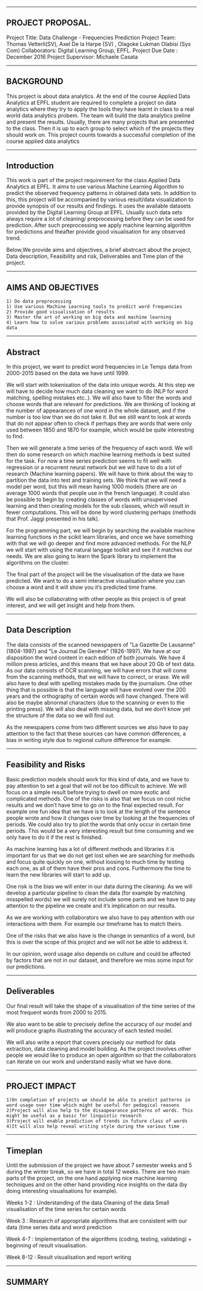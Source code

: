 
---------------------------------------------------------------------------------------------------------------------------
PROJECT PROPOSAL.
---------------------------------------------------------------------------------------------------------------------------

Project Title: 		Data Challenge - Frequencies Prediction
Project Team: 		Thomas Vetterli(SV), Axel De la Harpe (SV) , Olagoke Lukman Olabisi (Sys Com)
Collaborators: 		Digital  Learning Group, EPFL.
Project Due  Date :	  December 2016
Project Supervisor:	Michaele Casata


---------------------------------------------------------------------------------------------------------------------------
BACKGROUND
-----------------------------------------------------------------------------------------------------------------------------
This project is about data analytics. At the end of the course Applied Data Analytics at EPFL student are required to complete a project on data analytics where they try to apply the tools they have learnt in class to a real world data analytics probem. The team will build the data analytics pieline and present the results. Usually, there are many projects that are presented to the class. Then it is up to each group to select which of the projects they should work on.
This project counts towards a successful completion of the course applied data analytics

---------------------------------------------------------------------------------------------------------------------------
Introduction
-----------------------------------------------------------------------------------------------------------------------------
This work is part of the project requirement for the class Applied Data Analytics at EPFL. It aims to use various Machine Learning Algorithm to predict the observed  frequency patterns in obtained data sets. In addition to this, this project will be accompanied by various result/data visualization  to provide synopsis of our results and findings.
It uses the available datasets provided by the Digital Learning Group at  EPFL. Usually such data sets always require a lot of cleaning/ preprocessing before they can be used for prediction. After such preprocessing we apply machine learning algorithm for predictions and theafter provide good visualisation for any observed trend.

Below,We provide aims and objectives, a brief abstrcact about the project, Data description, Feasibility and risk, Deliverables and Time plan of the project. 

---------------------------------------------------------------------------------------------------------------------------
AIMS AND OBJECTIVES
-----------------------------------------------------------------------------------------------------------------------------

	1) Do data preprocessing
	1) Use various Machine Learning tools to predict word frequencies
	2) Provide good visualisation of results
	3) Master the art of working on big data and machine learning
	4) Learn how to solve various problems associated with working on big data

---------------------------------------------------------------------------------------------------------------------------
Abstract
-----------------------------------------------------------------------------------------------------------------------------

In this project, we want to predict word frequencies in Le Temps data from 2000-2015 based on the data we have until 1999. 

We will start with tokenisation of the data into unique words. At this step we will have to decide how much data cleaning we want to do (NLP for word matching, spelling mistakes etc..). We will also have to filter the words and choose words that are relevant for predictions. We are thinking of looking at the number of appearances of one word in the whole dataset, and if the number is too low than we do not take it. But we still want to look at words that do not appear often to check if perhaps they are words that were only used between 1850 and 1870 for example, which would be quite interesting to find.

Then we will generate a time series of the frequency of each word. We will then do some research on which machine learning methods is best suited for the task. For now a time series prediction seems to fit well with regression or a recurrent neural network but we will have to do a lot of research (Machine learning papers). We will have to think about the way to partition the data into test and training sets. We think that we will need a model per word, but this will mean having 1000 models (there are on average 1000 words that people use in the french language). It could also be possible to begin by creating classes of words with unsupervised learning and then creating models for the sub classes, which will result in fewer computations. This will be done by word clustering perhaps (methods that Prof. Jaggi presented in his talk).

For the programming part, we will begin by searching the available machine learning functions in the scikit learn libraries, and once we have something with that we will go deeper and find more advanced methods. For the NLP we will start with using the natural langage toolkit and see if it matches our needs. We are also going to learn the Spark library to implement the algorithms on the cluster.

The final part of the project will be the visualisation of the data we have predicted. We want to do a semi interactive visualisation where you can choose a word and it will show you it’s predicted time frame.

We will also be collaborating with other people as this project is of great interest, and we will get insight and help from them. 

-----------------------------------------------------------------------------------------------------------------------------
Data Description
-----------------------------------------------------------------------------------------------------------------------------

The data consists of the scanned newspapers of "La Gazette De Lausanne" (1804-1997) and "Le Journal De Genève" (1826-1997). We have at our disposition the word content in each edition of both journals. We have 4 million press articles, and this means that we have about 20 Gb of text data. As our data consists of OCR scanning, we will have errors that will come from the scanning methods, that we will have to correct, or erase. We will also have to deal with spelling mistakes made by the journalism. One other thing that is possible is that the language will have evolved over the 200 years and the orthography of certain words will have changed. There will also be maybe abnormal characters (due to the scanning or even to the printing press). We will also deal with missing data, but we don’t know yet the structure of the data so we will find out.

As the newspapers come from two different sources we also have to pay attention to the fact that these sources can have common differences, a bias in writing style due to regional culture difference for example.

-----------------------------------------------------------------------------------------------------------------------------
Feasibility and Risks
-----------------------------------------------------------------------------------------------------------------------------

Basic prediction models should work for this kind of data, and we have to pay attention to set a goal that will not be too difficult to achieve. We will focus on a simple result before trying to dwell on more exotic and complicated methods. One of the risks is also that we focus on cool niche results and we don’t have time to go on to the final expected result. For example one fun idea that we have is to look at the length of the sentence people wrote and how it changes over time by looking at the frequencies of periods. We could also try to plot the words that only occur in certain time periods. This would be a very interesting result but time consuming and we only have to do it if the rest is finished.

As machine learning has a lot of different methods and libraries it is important for us that we do not get lost when we are searching for methods and focus quite quickly on one, without loosing to much time by testing each one, as all of them have their pros and cons. Furthermore the time to learn the new libraries will start to add up.

One risk is the bias we will enter in our data during the cleaning. As we will develop a particular pipeline to clean the data (for example by matching misspelled words) we will surely not include some parts and we have to pay attention to the pipeline we create and it’s implication on our results.

As we are working with collaborators we also have to pay attention with our interactions with them. For example our timeframe has to match theirs.

One of the risks that we also have is the change in semantics of a word, but this is over the scope of this project and we will not be able to address it.

In our opinion, word usage also depends on culture and could be affected by factors that are not in our dataset, and therefore we miss some input for our predictions.

-----------------------------------------------------------------------------------------------------------------------------
Deliverables
-----------------------------------------------------------------------------------------------------------------------------

Our final result will take the shape of a visualisation of the time series of the most frequent words from 2000 to 2015.

We also want to be able to precisely define the accuracy of our model and will produce graphs illustrating the accuracy of each tested model.

We will also write a report that covers precisely our method for data extraction, data cleaning and model building. As the project involves other people we would like to produce an open algorithm so that the collaborators can iterate on our work and understand easily what we have done.

---------------------------------------------------------------------------------------------------------------------------
PROJECT IMPACT
---------------------------------------------------------------------------------------------------------------------------

	1)On completion of projects we should be able to predict patterns in word usage over time which might be useful for pedogical reasons
	2)Project will also help to the disaapearance patterns of words. This might be useful as a basic for linguistic research
	3)Project will enable prediction of trends in future class of words
	4)It will also help reveal writing style during the various time .
-----------------------------------------------------------------------------------------------------------------------------
Timeplan
-----------------------------------------------------------------------------------------------------------------------------

Until the submission of the project we have about 7 semester weeks and 5 during the winter break, so we have in total 12 weeks. There are two main parts of the project, on the one hand applying nice machine learning techniques and on the other hand providing nice insights on the data (by doing interesting visualisations for example).

Weeks 1-2 : Understanding of the data
	    Cleaning of the data
	    Small visualisation of the time series for certain words

Week 3 : Research of appropriate algorithms that are consistent with our data (time series data and word 			    prediction 

Week 4-7 : Implementation of the algorithms (coding, testing, validating) + beginning of result visualisation.

Week 8-12 : Result visualisation and report writing

-----------------------------------------------------------------------------------------------------------------------------
SUMMARY
-----------------------------------------------------------------------------------------------------------------------------











